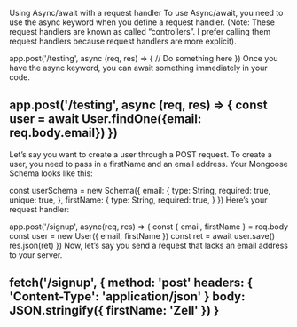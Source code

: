 Using Async/await with a request handler
To use Async/await, you need to use the async keyword when you define a request handler. (Note: These request handlers are known as called “controllers”. I prefer calling them request handlers because request handlers are more explicit).

app.post('/testing', async (req, res) => {
  // Do something here
})
Once you have the async keyword, you can await something immediately in your code.

app.post('/testing', async (req, res) => {
  const user = await User.findOne({email: req.body.email})
})
------------------------------------------------------------------------------------------------------------------------------------------
Let’s say you want to create a user through a POST request. To create a user, you need to pass in a firstName and an email address. Your Mongoose Schema looks like this:

const userSchema = new Schema({
  email: {
    type: String,
    required: true,
    unique: true,
  },
  firstName: {
    type: String,
    required: true,
  }
})
Here’s your request handler:

app.post('/signup', async(req, res) => {
  const { email, firstName } = req.body
  const user = new User({ email, firstName })
  const ret = await user.save()
  res.json(ret)
})
Now, let’s say you send a request that lacks an email address to your server.

fetch('/signup', {
  method: 'post'
  headers: { 'Content-Type': 'application/json' }
  body: JSON.stringify({
    firstName: 'Zell'
  })
}
----------------------------------------------------------------------------------------------------------------------------------------
